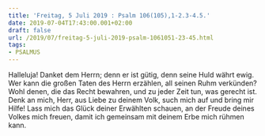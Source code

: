 ```yaml
---
title: 'Freitag, 5 Juli 2019 : Psalm 106(105),1-2.3-4.5.'
date: 2019-07-04T17:43:00.001+02:00
draft: false
url: /2019/07/freitag-5-juli-2019-psalm-1061051-23-45.html
tags: 
- PSALMUS
---
```


Halleluja! Danket dem Herrn; denn er ist gütig, denn seine Huld währt ewig. Wer kann die großen Taten des Herrn erzählen, all seinen Ruhm verkünden? Wohl denen, die das Recht bewahren, und zu jeder Zeit tun, was gerecht ist. Denk an mich, Herr, aus Liebe zu deinem Volk, such mich auf und bring mir Hilfe! Lass mich das Glück deiner Erwählten schauen, an der Freude deines Volkes mich freuen, damit ich gemeinsam mit deinem Erbe mich rühmen kann.